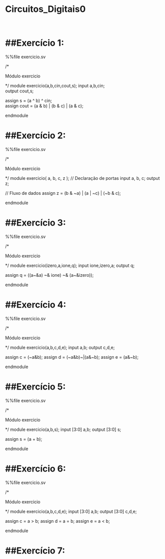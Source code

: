 # Circuitos_Digitais0

<br>

##Exercício 1:
=
%%file exercicio.sv

/*

Módulo exercicio

*/
module exercicio(a,b,cin,cout,s);
  input a,b,cin;
  <br>
  output cout,s;

  assign s = (a ^ b) ^ cin;
  <br>
  assign cout = (a & b) | (b & c) | (a & c);

endmodule

##Exercício 2:
=

%%file exercicio.sv

/*

Módulo exercicio

*/
module exercicio( a, b, c, z );
  // Declaração de portas
  input a, b, c;
  output z;

  // Fluxo de dados
  assign z = (b & ~a) | (a | ~c) | (~b & c);

endmodule

##Exercício 3:
=

%%file exercicio.sv

/*

Módulo exercicio

*/
module exercicio(izero,a,ione,q);
  input ione,izero,a;
  output q;

  assign q = ((a~&a) ~& ione) ~& (a~&izero)); 

endmodule

##Exercício 4:
=
%%file exercicio.sv

/*

Módulo exercicio

*/
module exercicio(a,b,c,d,e);
  input a,b;
  output c,d,e;

  assign c = (~a&b);
  assign d = (~a&b)~|(a&~b);
  assign e = (a&~b);

endmodule

##Exercício 5:
=

%%file exercicio.sv

/*

Módulo exercicio

*/
module exercicio(a,b,s);
  input [3:0] a,b;
  output [3:0] s;

  assign s = (a + b);

endmodule

##Exercício 6:
=

%%file exercicio.sv

/*

Módulo exercicio

*/
module exercicio(a,b,c,d,e);
  input [3:0] a,b;
  output [3:0] c,d,e;

  assign c = a > b;
  assign d = a = b;
  assign e = a < b;

endmodule

##Exercício 7:
=


